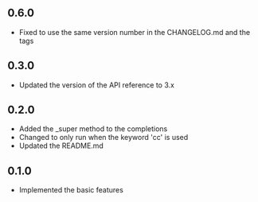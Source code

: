 ## 0.6.0
- Fixed to use the same version number in the CHANGELOG.md and the tags

## 0.3.0
- Updated the version of the API reference to 3.x

## 0.2.0
- Added the _super method to the completions
- Changed to only run when the keyword 'cc' is used
- Updated the README.md

## 0.1.0
- Implemented the basic features
